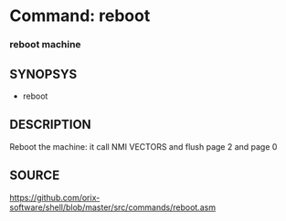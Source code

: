# Command: reboot

### reboot machine

## SYNOPSYS
+ reboot

## DESCRIPTION
Reboot the machine: it call NMI VECTORS and flush page 2 and page 0

## SOURCE
https://github.com/orix-software/shell/blob/master/src/commands/reboot.asm

